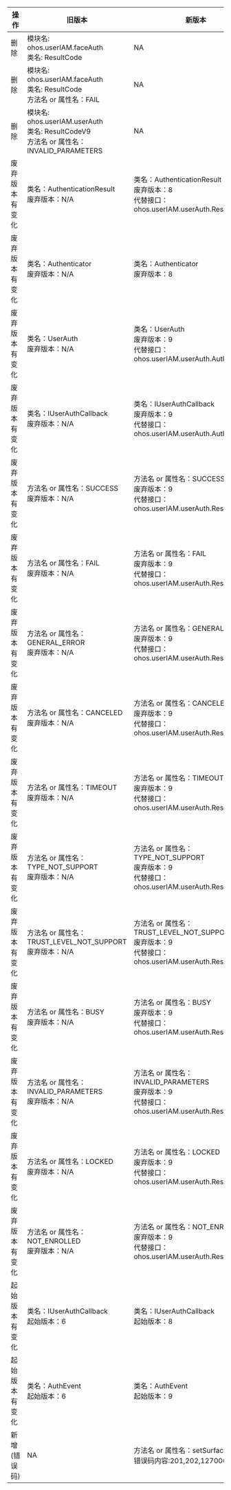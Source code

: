| 操作 | 旧版本 | 新版本 | d.ts文件 |
| ---- | ------ | ------ | -------- |
|删除|模块名: ohos.userIAM.faceAuth<br>类名: ResultCode|NA|@ohos.userIAM.faceAuth.d.ts|
|删除|模块名: ohos.userIAM.faceAuth<br>类名: ResultCode<br>方法名 or 属性名：FAIL|NA|@ohos.userIAM.faceAuth.d.ts|
|删除|模块名: ohos.userIAM.userAuth<br>类名: ResultCodeV9<br>方法名 or 属性名：INVALID_PARAMETERS|NA|@ohos.userIAM.userAuth.d.ts|
|废弃版本有变化|类名：AuthenticationResult<br>废弃版本：N/A|类名：AuthenticationResult<br>废弃版本：8<br>代替接口：ohos.userIAM.userAuth.ResultCode     |@ohos.userIAM.userAuth.d.ts|
|废弃版本有变化|类名：Authenticator<br>废弃版本：N/A|类名：Authenticator<br>废弃版本：8|@ohos.userIAM.userAuth.d.ts|
|废弃版本有变化|类名：UserAuth<br>废弃版本：N/A|类名：UserAuth<br>废弃版本：9<br>代替接口：ohos.userIAM.userAuth.AuthInstance     |@ohos.userIAM.userAuth.d.ts|
|废弃版本有变化|类名：IUserAuthCallback<br>废弃版本：N/A|类名：IUserAuthCallback<br>废弃版本：9<br>代替接口：ohos.userIAM.userAuth.AuthEvent     |@ohos.userIAM.userAuth.d.ts|
|废弃版本有变化|方法名 or 属性名：SUCCESS<br>废弃版本：N/A|方法名 or 属性名：SUCCESS<br>废弃版本：9<br>代替接口：ohos.userIAM.userAuth.ResultCodeV9     |@ohos.userIAM.userAuth.d.ts|
|废弃版本有变化|方法名 or 属性名：FAIL<br>废弃版本：N/A|方法名 or 属性名：FAIL<br>废弃版本：9<br>代替接口：ohos.userIAM.userAuth.ResultCodeV9     |@ohos.userIAM.userAuth.d.ts|
|废弃版本有变化|方法名 or 属性名：GENERAL_ERROR<br>废弃版本：N/A|方法名 or 属性名：GENERAL_ERROR<br>废弃版本：9<br>代替接口：ohos.userIAM.userAuth.ResultCodeV9     |@ohos.userIAM.userAuth.d.ts|
|废弃版本有变化|方法名 or 属性名：CANCELED<br>废弃版本：N/A|方法名 or 属性名：CANCELED<br>废弃版本：9<br>代替接口：ohos.userIAM.userAuth.ResultCodeV9     |@ohos.userIAM.userAuth.d.ts|
|废弃版本有变化|方法名 or 属性名：TIMEOUT<br>废弃版本：N/A|方法名 or 属性名：TIMEOUT<br>废弃版本：9<br>代替接口：ohos.userIAM.userAuth.ResultCodeV9     |@ohos.userIAM.userAuth.d.ts|
|废弃版本有变化|方法名 or 属性名：TYPE_NOT_SUPPORT<br>废弃版本：N/A|方法名 or 属性名：TYPE_NOT_SUPPORT<br>废弃版本：9<br>代替接口：ohos.userIAM.userAuth.ResultCodeV9     |@ohos.userIAM.userAuth.d.ts|
|废弃版本有变化|方法名 or 属性名：TRUST_LEVEL_NOT_SUPPORT<br>废弃版本：N/A|方法名 or 属性名：TRUST_LEVEL_NOT_SUPPORT<br>废弃版本：9<br>代替接口：ohos.userIAM.userAuth.ResultCodeV9     |@ohos.userIAM.userAuth.d.ts|
|废弃版本有变化|方法名 or 属性名：BUSY<br>废弃版本：N/A|方法名 or 属性名：BUSY<br>废弃版本：9<br>代替接口：ohos.userIAM.userAuth.ResultCodeV9     |@ohos.userIAM.userAuth.d.ts|
|废弃版本有变化|方法名 or 属性名：INVALID_PARAMETERS<br>废弃版本：N/A|方法名 or 属性名：INVALID_PARAMETERS<br>废弃版本：9<br>代替接口：ohos.userIAM.userAuth.ResultCodeV9     |@ohos.userIAM.userAuth.d.ts|
|废弃版本有变化|方法名 or 属性名：LOCKED<br>废弃版本：N/A|方法名 or 属性名：LOCKED<br>废弃版本：9<br>代替接口：ohos.userIAM.userAuth.ResultCodeV9     |@ohos.userIAM.userAuth.d.ts|
|废弃版本有变化|方法名 or 属性名：NOT_ENROLLED<br>废弃版本：N/A|方法名 or 属性名：NOT_ENROLLED<br>废弃版本：9<br>代替接口：ohos.userIAM.userAuth.ResultCodeV9     |@ohos.userIAM.userAuth.d.ts|
|起始版本有变化|类名：IUserAuthCallback<br>起始版本：6|类名：IUserAuthCallback<br>起始版本：8|@ohos.userIAM.userAuth.d.ts|
|起始版本有变化|类名：AuthEvent<br>起始版本：6|类名：AuthEvent<br>起始版本：9|@ohos.userIAM.userAuth.d.ts|
|新增(错误码)|NA|方法名 or 属性名：setSurfaceId<br>错误码内容:201,202,12700001|@ohos.userIAM.faceAuth.d.ts|
